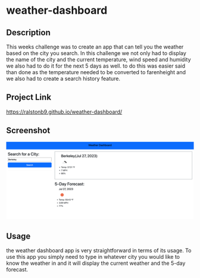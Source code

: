 # weather-dashboard

## Description

This weeks challenge was to create an app that can tell you the weather based on the city you search. In this challenge we not only had to display the name of the city and the current temperature, wind speed and humidity we also had to do it for the next 5 days as well. to do this was easier said than done as the temperature needed to be converted to farenheight and we also had to create a search history feature.

## Project Link

 https://ralstonb9.github.io/weather-dashboard/

## Screenshot

![current weather display](./assets/images/weather-dashboard.png)

## Usage

the weather dashboard app is very straightforward in terms of its usage. To use this app you simply need to type in whatever city you would like to know the weather in and it will display the current weather and the 5-day forecast.